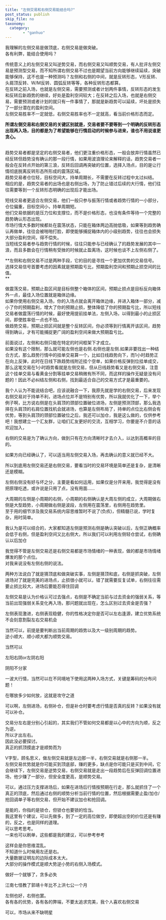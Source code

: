 ```yaml
---
title: "左侧交易和右侧交易能结合吗?"
post_status: publish
skip_file: no
taxonomy:
  category:
        - "ganhuo"
---
```


我理解的左侧交易是做顶底，右侧交易是做突破。  
各有利弊，能结合使用吗？

传统意义上的左侧交易又叫逆势交易，而右侧交易又叫顺势交易，有人批评左侧交易是预测型交易，而不知所谓右侧交易不过也是期望当前方向能够继续延续，突破能够保持，这不也是一种预测吗？左侧和右侧的中间，就是反转形态，V形反转、头肩顶反转、W/M反转、圆弧反转等等，各种反转形态都算。  
​在反转之前入场，也就是左侧交易，需要预测或者计划两件事情，反转形态的发生和反转后新趋势的继续，好处是盈利空间较大；在反转之后入场，也就是右侧交易，需要预测或者计划的就只有一件事情了，那就是新趋势可以延续，坏处是损失了一部分潜在的盈利空间。  
左侧交易胜率不一定就低，右侧交易胜率也不一定就高，看当前价格形态而定。

**所谓左侧交易和右侧交易的关键区别就是，交易者要不要等到一个明确的反转形态出现再入场，目的都是为了希望能够在行情启动的时候参与进来，谁也不用说谁更贪心。  
​**

趋势交易者都是坚定的右侧交易者，他们更注重价格形态，一般会放弃行情虽然已经反转但趋势没有确认的那一段行情，如果用波浪理论来解释的话，趋势交易者一般会在反转点开始的第三浪，反转后回调再突破的位置，选择入场点，目的是让行情彻底脱离反转形态所形成的震荡区域​。  
趋势交易者仓位轻，目标空间大，持单周期长，不需要在反转过程中太过纠结。  
相应的是，趋势交易者的出场也是右侧出场，为了防止错过后续的大行情，他们往往需要等到一个反转形态明确的出现后才能出场。

短线交易者更适合左侧交易，他们一般只参与振荡行情或者趋势行情的一小部分，仓位偏重，目标空间小，持单周期短。  
他们交易依据的是压力位和支撑位，而不是价格形态，也没有条件等待一个完整的趋势确认形态出现。  
市场行情大多数时候都处在震荡状态，只能在箱体两边高抛低吸，如果等到趋势确认再做单，往往会被啪啪打脸，即使能够捕捉箱体内的小级别趋势，往往也会损失大部分盈利空间，得不偿失。  
当短线交易者参与趋势行情的时候，往往只能参与已经确认了的趋势发展的其中一浪，而且多数会在行情稍有受挫的时候就止盈离场，这时候也谈不上左侧右侧了。

**左侧和右侧交易不过是两种手段，它的目的是寻找一个更加优势的交易信号。  
选择交易信号首要考虑的因素就是预期盈亏比，预期盈利空间和预期止损空间的比值。  
**

做震荡交易，预期止盈区间是目标侧整个箱体的区间，预期止损点是目标反向箱体外一点，最佳入场位置就是箱体边缘。  
如果你使用右侧交易入场，你的入场点就会离开箱体边缘，并进入箱体一部分，减小了你的预期盈利，增大了你的预期止损，整体降低了你的预期盈亏比，所以短线交易者做震荡行情的时候，最好使用提前挂单法，左侧入场，以得到最小的止损区间，即使胜率低一点也不怕。  
做趋势交易，预期止损区间就是整个反转区间，你必须等到行情离开该区间，趋势得到确认，才有可能捕捉更广阔的盈利空间来做大预期盈亏比。

前面说过，左侧和右侧只能在特定的时间框架下才成立。  
如果没有这个限制，那么就可能左侧也是右侧.右侧也是左侧.如果非要找出一种结合方式，那么趋势行情中的挂单交易算一个，比如日线趋势向下，而1小时趋势正在向上反弹，此时在日线下跌趋势线附近挂个空单，如果价格反弹到位挂单成交，那么这笔交易在1小时趋势看就是左侧交易，但从日线趋势看又是右侧交易，注意这个挂单交易与看黄金分割等挂单交易稍微有所不同，而这样的操作无疑是没有问题的！因此不必纠结左侧和右侧，找到最适合自己的交易方式才是最重要的。

我个人认为不能说结合吧，应该说融合一下，我原先就是学的右侧交易，后来发现右侧交易对于持单不利，进场点位并不是特别有优势，所以我就优化了一下，举个例子啊，比方说右侧是在头肩顶的颈部位置破位进场，左侧是预测顶部，那么我选择在头肩顶的右肩位置找机会就进场，也算是左侧布局了，持单的点位比右侧会有优势，等到头肩顶的颈部位置破位之后，我还可以加仓，我是这么做的，仅供参考吧！我想建立一个汇友群，让咱们汇友更好的交流，互相学习，你要是不介意的话欢迎加入，

右侧的交易是为了确认方向，做到只有在方向清晰时才去介入，以达到高概率的目的。

如果方向已经确认了，可以适当用左侧交易入场，再去确认的意义就已经不大。

所以到底用左侧交易还是右侧交易，要看当时的交易环境是简单还是复杂，是清晰还是模糊。

左侧右侧没有好与坏之分，主要是看如何运用，如果仅是分开来用，我觉得是没有把原理吃透，或许说是只用了点，没有用面……

大周期的左侧是小周期的右侧，小周期的右侧确认是大周左侧的成立，大周期做右侧是大型趋势，小周期做右侧是波段，左侧用在震荡里，右侧用在趋势里。  
至于用的细节涉及我交易系统内容思维暂时不说了(负疚)，但精髓已说，学时复杂，用时简单。

我认为是可以结合的，大家都知道左侧是预测右侧是确认突破以后，左侧正确概率会低于右侧，但是盈利空间又比右侧大，所以我们可以利用左侧轻仓尝试，右侧确认以后加仓

我觉得不管是左侧交易还是右侧交易都是市场情绪的一种表现，做的都是市场情绪爆发的那个点位。  
对我来说没有左侧右侧的说法。

两种方法说白了就是猜顶底和做突破实事，左侧是猜顶和底，右侧是抓突破，左侧进场对了就是完美的进场点，止损很小就可以，错了就需要反复试单，右侧往往需要止损比较大，进场后要能忍得住回调

左侧交易是认为价格认可过去强点，右侧是不确定当前与过去资金的强弱关系，等当前出现强弱关系变化再入场，那问题就出现在，怎么区别过去资金是否强？

左侧表现激进，右侧表现稳健，你的性格决定你是否可以左右逢源，建立优势系统不会刻意割裂左右交易机会

当然可以，前提是要判断出当前周期的趋势以及大一级别周期的趋势。  
逆小顺大、顺小顺大都为顺势交易。

当然可以

左阳右阴or左阴右阳

阴阳不分家

一波大行情，当然可以在不同境地下使用这两种入场方式，关键是筹码的分布问题！

在哪放多少如何放，这就是攻守之道

可以啊，左侧进场，右侧补仓，但是补仓时要考虑行情是否真的反转？如果没有就可以补仓。

交易分左右是分别心引起的，其实我们不管如何交易都是以心中的方向为顺，反之为逆。  
所以才出左右。  
因此没必要探讨。  
真正的抓顶摸底才是顺势而为

V字型，顾名思义，做左侧交易就是左边那一半，右侧交易就是右侧那一半。  
左侧交易优势就是你可能买到顶底部，赚的更多，缺点是你可能只是买到中间，它会继续下，左侧交易是逆势交易，右侧交易就是走出一段趋势后在反弹回调位置进场，他少赚了一部分，但安全度更高，是顺势交易。

可以，通过压力支撑进场后，如果在进场后行情按预期在行走，那么就抓住了一个真正的顶底，然后通过右侧的顺势分析当前行情的位置，然后根据需要止盈/加仓/抢回调单子等右侧交易，但开始不建议加仓和抢回调。

是能的，你指的是锁仓，但锁仓也要锁的恰当。  
我这里有个建议，可以先做多，到了一定的高位做空，即使超出空的价位还是有赚的，反之，也是同样的道理。  
可以思考思考。  
一来也可以刷单，这些都是我的建议，可以参考参考

这样会是你思维混乱。  
不知道什么时候用左还是右。  
大量数据证明左的边际成本太大。  
大部分的操作模式是顺大势逆小势的右侧入场模式。

做好一个就够了，贪多必失

江南七怪教了郭靖十年比不上洪七公一个月

左侧也好，右侧也罢。  
各有各的优势，各有各的弊端，不要太追求完美，我个人喜欢右侧交易

可以，市场从来不缺明星
